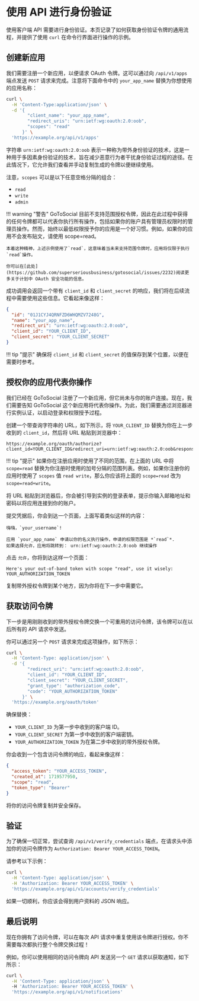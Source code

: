 # 使用 API 进行身份验证

使用客户端 API 需要进行身份验证。本页记录了如何获取身份验证令牌的通用流程，并提供了使用 `curl` 在命令行界面进行操作的示例。

## 创建新应用

我们需要注册一个新应用，以便请求 OAuth 令牌。这可以通过向 `/api/v1/apps` 端点发送 `POST` 请求来完成。注意将下面命令中的 `your_app_name` 替换为你想使用的应用名称：

```bash
curl \
  -H 'Content-Type:application/json' \
  -d '{
        "client_name": "your_app_name",
        "redirect_uris": "urn:ietf:wg:oauth:2.0:oob",
        "scopes": "read"
      }' \
  'https://example.org/api/v1/apps'
```

字符串 `urn:ietf:wg:oauth:2.0:oob` 表示一种称为带外身份验证的技术，这是一种用于多因素身份验证的技术，旨在减少恶意行为者干扰身份验证过程的途径。在此情况下，它允许我们查看并手动复制生成的令牌以便继续使用。

注意，`scopes` 可以是以下任意空格分隔的组合：

- `read`
- `write`
- `admin`

!!! warning "警告"
    GoToSocial 目前不支持范围授权令牌，因此在此过程中获得的任何令牌都可以代表你执行所有操作，包括如果你的账户具有管理员权限时的管理员操作。然而，始终以最低权限授予你的应用是一个好习惯。例如，如果你的应用不会发布贴文，请使用 scope=read。

    本着这种精神，上述示例使用了`read`，这意味着当未来支持范围令牌时，应用将仅限于执行`read`操作。

    你可以在[此处](https://github.com/superseriousbusiness/gotosocial/issues/2232)阅读更多关于计划中 OAuth 安全功能的信息。

成功调用会返回一个带有 `client_id` 和 `client_secret` 的响应，我们将在后续流程中需要使用这些信息。它看起来像这样：

```json
{
  "id": "01J1CYJ4QRNFZD6WHQMZV7248G",
  "name": "your_app_name",
  "redirect_uri": "urn:ietf:wg:oauth:2.0:oob",
  "client_id": "YOUR_CLIENT_ID",
  "client_secret": "YOUR_CLIENT_SECRET"
}
```

!!! tip "提示"
    确保将 `client_id` 和 `client_secret` 的值保存到某个位置，以便在需要时参考。

## 授权你的应用代表你操作

我们已经在 GoToSocial 注册了一个新应用，但它尚未与你的账户连接。现在，我们需要告知 GoToSocial 这个新应用将代表你操作。为此，我们需要通过浏览器进行实例认证，以启动登录和权限授予过程。

创建一个带查询字符串的 URL，如下所示，将 `YOUR_CLIENT_ID` 替换为你在上一步收到的 `client_id`，然后将 URL 粘贴到浏览器中：

```text
https://example.org/oauth/authorize?client_id=YOUR_CLIENT_ID&redirect_uri=urn:ietf:wg:oauth:2.0:oob&response_type=code&scope=read
```

!!! tip "提示"
    如果你在注册应用时使用了不同的范围，在上面的 URL 中将 `scope=read` 替换为你注册时使用的加号分隔的范围列表。例如，如果你注册你的应用时使用了 `scopes` 值 `read write`，那么你应该将上面的 `scope=read` 改为 `scope=read+write`。

将 URL 粘贴到浏览器后，你会被引导到实例的登录表单，提示你输入邮箱地址和密码以将应用连接到你的账户。

提交凭据后，你会到达一个页面，上面写着类似这样的内容：

```
嗨嗨，`your_username`!

应用 `your_app_name` 申请以你的名义执行操作，申请的权限范围是 *`read`*.
如果选择允许，应用将跳转到： urn:ietf:wg:oauth:2.0:oob 继续操作
```

点击 `允许`，你将到达这样一个页面：

```text
Here's your out-of-band token with scope "read", use it wisely:
YOUR_AUTHORIZATION_TOKEN
```

复制带外授权令牌到某个地方，因为你将在下一步中需要它。

## 获取访问令牌

下一步是用刚刚收到的带外授权令牌交换一个可重用的访问令牌，该令牌可以在以后所有的 API 请求中发送。

你可以通过另一个 `POST` 请求来完成这项操作，如下所示：

```bash
curl \
  -H 'Content-Type: application/json' \
  -d '{
        "redirect_uri": "urn:ietf:wg:oauth:2.0:oob",
        "client_id": "YOUR_CLIENT_ID",
        "client_secret": "YOUR_CLIENT_SECRET",
        "grant_type": "authorization_code",
        "code": "YOUR_AUTHORIZATION_TOKEN"
      }' \
  'https://example.org/oauth/token'
```

确保替换：

- `YOUR_CLIENT_ID` 为第一步中收到的客户端 ID。
- `YOUR_CLIENT_SECRET` 为第一步中收到的客户端密钥。
- `YOUR_AUTHORIZATION_TOKEN` 为在第二步中收到的带外授权令牌。

你会收到一个包含访问令牌的响应，看起来像这样：

```json
{
  "access_token": "YOUR_ACCESS_TOKEN",
  "created_at": 1719577950,
  "scope": "read",
  "token_type": "Bearer"
}
```

将你的访问令牌复制并安全保存。

## 验证

为了确保一切正常，尝试查询 `/api/v1/verify_credentials` 端点，在请求头中添加你的访问令牌作为 `Authorization: Bearer YOUR_ACCESS_TOKEN`。

请参考以下示例：

```bash
curl \
  -H 'Content-Type: application/json' \
  -H 'Authorization: Bearer YOUR_ACCESS_TOKEN' \
  'https://example.org/api/v1/accounts/verify_credentials'
```

如果一切顺利，你应该会得到用户资料的 JSON 响应。

## 最后说明

现在你拥有了访问令牌，可以在每次 API 请求中重复使用该令牌进行授权。你不需要每次都执行整个令牌交换过程！

例如，你可以使用相同的访问令牌向 API 发送另一个 `GET` 请求以获取通知，如下所示：

```bash
curl \
  -H 'Content-Type: application/json' \ 
  -H 'Authorization: Bearer YOUR_ACCESS_TOKEN' \
  'https://example.org/api/v1/notifications'
```
